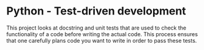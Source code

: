 # Python - Test-driven development

This project looks at docstring and unit tests that are used to check the functionality of a code before writing the actual code. This process ensures that one carefully plans code you want to write in order to pass these tests. 
